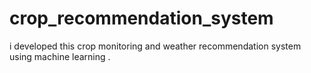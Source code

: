 # crop_recommendation_system
i developed this crop monitoring and weather recommendation system using machine learning .
